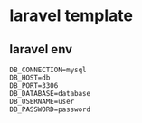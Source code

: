 # laravel template

## laravel env

```
DB_CONNECTION=mysql
DB_HOST=db
DB_PORT=3306
DB_DATABASE=database
DB_USERNAME=user
DB_PASSWORD=password
```
